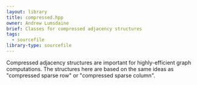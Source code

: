 ```yaml
---
layout: library
title: compressed.hpp
owner: Andrew Lumsdaine
brief: Classes for compressed adjacency structures
tags:
  - sourcefile
library-type: sourcefile
---
```


Compressed adjacency structures are important for highly-efficient graph computations.  The structures here are based on the same ideas as "compressed sparse row" or "compressed sparse column".
